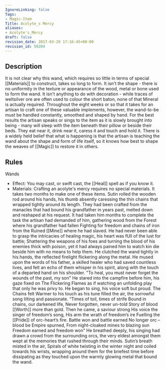 ```yaml
---
IgnoreLinking: false
Tags:
- Magic-Item
Title: Acolyte_s Mercy
aliases:
- Acolyte's_Mercy
draft: false
revision_date: 2017-03-29 17:16:45+00:00
revision_id: 50204
---
```


## Description
It is not clear why this wand, which requires so little in terms of special [[Materials]] to construct, takes so long to form. It isn't the shape - there is no uniformity in the texture or appearance of the wood, metal or bone used to form the wand. It isn't anything to do with decoration - while traces of weltsilver ore are often used to colour the short baton, none of that Mineral is actually required. Throughout the eight weeks or so that it takes for an artisan to craft one of these valuable implements, however, the wand-to-be must be handled constantly, smoothed and shaped by hand. For the best results the artisan speaks or sings to the item as it is slowly brought into being - many will sleep with the item beneath their pillow or beside their beds. They eat near it, drink near it, caress it and touch and hold it. There is a widely held belief that what is happening is that the artisan is teaching the wand about the shape and form of life itself, so it knows how best to shape the weaves of [[Magic]] to restore it in others.
## Rules
Wands
* Effect: You may cast, or swift cast, the [[Heal]] spell as if you know it.
* Materials: Crafting an acolyte's mercy requires no special materials. It takes two months to make one of these items.
Sutin rolled the wooden rod around his hands, his thumb absently caressing the thin chains that wrapped tightly around its length. They had been crafted from the manacles that had bound his grandfather in years past, melted down and reshaped at his request.  It had taken him months to complete the task the artisan had demanded of him, gathering wood from the Forest where his grandfather had fallen Fighting for freedom and chains of iron from the Ruined [[Mine]] where he had slaved.
He had never been able to grasp the intricacies of healing magic, his heart was fUll of the lust for battle; Shattering the weapons of his foes and turning the blood of his enemies thick with poison, yet it had always pained him to watch kin die beside him with no means to help them. He clutched the wand tightly in his hands, the reflected firelight flickering along the metal. 
He mused upon the words of his father, a skilled healer who had saved countless lives, and felt an echo of them whisper in his spirit, along with the touch of a departed hand on his shoulder.
"To heal, you must never forget the wounds of the past, my son"
He stared into the campfire before him, his gaze fixed on The Flickering Flames as if watching an unfolding play that only he was privy to. He began to sing, his voice soft but proud. The Chains felt Warmer to his touch as his tune filled the air, the sorrowful song lilting and passionate. 
“Times of toil, times of strife
Bound in chains, our darkened life,
Never forgotten, never un-told
Story of blood [[Worth]] more than gold.
Then he came, a saviour strong
His voice the singer of freedom’s song,
His arm the wrath of freedom’s ire
Fuelling the [[Pride]] of orc-heart’s fire.
Battle won and battle earned
No longer orc –blood be Empire spurned,
From night-cloaked mines to blazing sun
Freedom earned and freedom won”
He breathed deeply, his singing had drawn a crowd from the surrounding orcs, the very eldest amongst them wept at the memories that rushed through their minds. Sutin’s breath misted in the air, Spirals of white twisting in the winter night and coiled towards his wrists, wrapping around them for the briefest time before dissipating as they touched upon the warmly glowing metal that bound the wand.